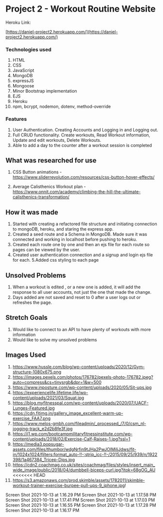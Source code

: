 # Project 2 - Workout Routine Website

Heroku Link:

[https://daniel-project2.herokuapp.com/](https://daniel-project2.herokuapp.com/)

### Technologies used
1. HTML
2. CSS
3. JavaScript
4. MongoDB
5. expressJS
6. Mongoose
7. Minor Bootstrap implementation
8. EJS
9. Heroku
10. npm, bcrypt, nodemon, dotenv, method-override


### Features
1. User Authentication. Creating Accounts and Logging in and Logging out.
2. Full CRUD functionality. Create workouts, Read Workout information, Update and edit workouts, Delete Workouts.
3. Able to add a day to the counter after a workout session is completed


## What was researched for use
1. CSS Button animations - https://www.sliderrevolution.com/resources/css-button-hover-effects/

2. Average Calisthenics Workout plan - https://www.onnit.com/academy/climbing-the-hill-the-ultimate-calisthenics-transformation/

## How it was made
1. Started with creating a refactored file structure and initiating connection to mongoDB, heroku, and staring the express app.
2. Created a seed route and a Schema in MongoDB. Made sure it was connected and working in localhost before pushing to heroku.
3. Created each route one by one and then an ejs file for each route so pages can be viewed by the user.
4. Created user authentication connection and a signup and login ejs file for each.
5.Added css styling to each page

## Unsolved Problems
1. When a workout is edited , or a new one is added, it will add the response to all user accounts, not just the one that made the change.
2. Days added are not saved and reset to 0 after a user logs out or refreshes the page.


## Stretch Goals 
1. Would like to connect to an API to have plenty of workouts with more information
2. Would like to solve my unsolved problems 

## Images Used
1. https://www.hussle.com/blog/wp-content/uploads/2020/12/Gym-structure-1080x675.png
2. https://images.pexels.com/photos/176782/pexels-photo-176782.jpeg?auto=compress&cs=tinysrgb&dpr=1&w=500
3. https://www.inposture.com/wp-content/uploads/2020/05/Sit-ups.jpg
4. https://experiencelife.lifetime.life/wp-content/uploads/2021/03/Squat.jpg
5. https://blog.myfitnesspal.com/wp-content/uploads/2020/07/UACF-Lunges-Featured.jpg
6. https://cdn.fitimg.in/gallery_image_excellent-warm-up-exercise_FAA7.png
7. https://www.melos-gmbh.com/fileadmin/_processed_/7/0/csm_nl-jogging-track_e2d2b8fe3f.jpg
8. https://i1.wp.com/bootcampmilitaryfitnessinstitute.com/wp-content/uploads/2018/02/Exercise-Calf-Raises-1.jpg?ssl=1
9. https://media3.popsugar-assets.com/files/thumbor/wdgNrfin9tJHa2PwJOlMiljJdws/fit-in/1024x1024/filters:format_auto-!!-:strip_icc-!!-/2015/09/25/939/n/1922398/1a467384_Tricep-Dips.jpg
10. https://cdn2.coachmag.co.uk/sites/coachmag/files/styles/insert_main_wide_image/public/2018/04/dumbbell-biceps-curl.jpg?itok=68gOG_AU
<<<<<<< HEAD
11. https://s3.amazonaws.com/prod.skimble/assets/1782011/skimble-workout-trainer-exercise-burpee-pull-ups-9_iphone.jpg!

Screen Shot 2021-10-13 at 1.16.29 PM
Screen Shot 2021-10-13 at 1.17.58 PM
Screen Shot 2021-10-13 at 1.17.41 PM
Screen Shot 2021-10-13 at 1.17.03 PM
Screen Shot 2021-10-13 at 1.16.55 PM
Screen Shot 2021-10-13 at 1.17.28 PM
Screen Shot 2021-10-13 at 1.16.17 PM

